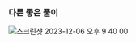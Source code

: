 ### 다른 좋은 풀이
​![스크린샷 2023-12-06 오후 9 40 00](https://github.com/Stendhalsynd/algorithm-library/assets/96957774/9714c0ae-feb1-444c-bb4e-b26aa99aaf25)
